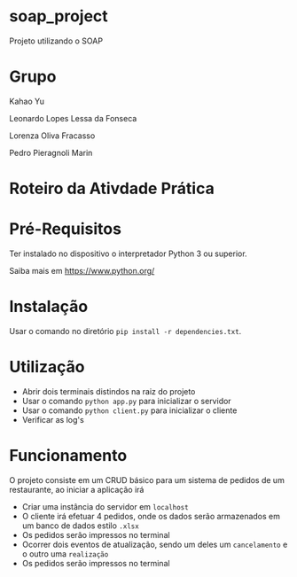 # soap_project

Projeto utilizando o SOAP

# Grupo

Kahao Yu

Leonardo Lopes Lessa da Fonseca

Lorenza Oliva Fracasso

Pedro Pieragnoli Marin

# Roteiro da Ativdade Prática

# Pré-Requisitos

Ter instalado no dispositivo o interpretador Python 3 ou superior.

Saiba mais em https://www.python.org/

# Instalação

Usar o comando no diretório `pip install -r dependencies.txt`.

# Utilização

- Abrir dois terminais distindos na raiz do projeto
- Usar o comando `python app.py` para inicializar o servidor
- Usar o comando `python client.py` para inicializar o cliente
- Verificar as log's

# Funcionamento

O projeto consiste em um CRUD básico para um sistema de pedidos de um restaurante, ao iniciar a aplicação irá

- Criar uma instância do servidor em `localhost`
- O cliente irá efetuar 4 pedidos, onde os dados serão armazenados em um banco de dados estilo `.xlsx`
- Os pedidos serão impressos no terminal
- Ocorrer dois eventos de atualização, sendo um deles um `cancelamento` e o outro uma `realização`
- Os pedidos serão impressos no terminal

